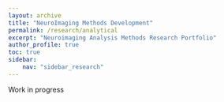 ```yaml
---
layout: archive
title: "NeuroImaging Methods Development"
permalink: /research/analytical
excerpt: "Neuroimaging Analysis Methods Research Portfolio"
author_profile: true
toc: true
sidebar:
    nav: "sidebar_research"
---
```


Work in progress
